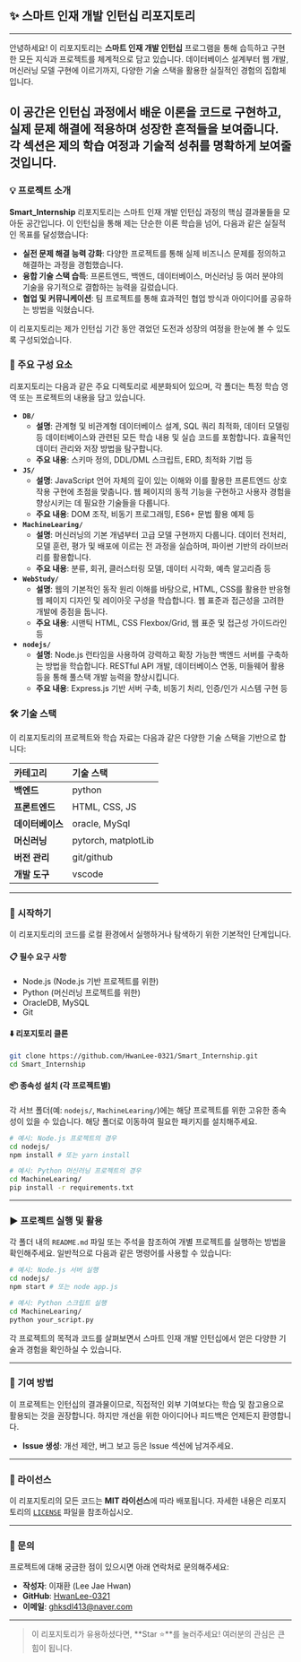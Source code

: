 ## ✨ 스마트 인재 개발 인턴십 리포지토리

-----

안녕하세요\! 이 리포지토리는 **스마트 인재 개발 인턴십** 프로그램을 통해 습득하고 구현한 모든 지식과 프로젝트를 체계적으로 담고 있습니다. 데이터베이스 설계부터 웹 개발, 머신러닝 모델 구현에 이르기까지, 다양한 기술 스택을 활용한 실질적인 경험의 집합체입니다.

이 공간은 인턴십 과정에서 배운 이론을 코드로 구현하고, 실제 문제 해결에 적용하며 성장한 흔적들을 보여줍니다. 각 섹션은 제의 학습 여정과 기술적 성취를 명확하게 보여줄 것입니다.
-----

### 💡 프로젝트 소개

**Smart\_Internship** 리포지토리는 스마트 인재 개발 인턴십 과정의 핵심 결과물들을 모아둔 공간입니다. 이 인턴십을 통해 제는 단순한 이론 학습을 넘어, 다음과 같은 실질적인 목표를 달성했습니다:

  * **실전 문제 해결 능력 강화**: 다양한 프로젝트를 통해 실제 비즈니스 문제를 정의하고 해결하는 과정을 경험했습니다.
  * **융합 기술 스택 습득**: 프론트엔드, 백엔드, 데이터베이스, 머신러닝 등 여러 분야의 기술을 유기적으로 결합하는 능력을 길렀습니다.
  * **협업 및 커뮤니케이션**: 팀 프로젝트를 통해 효과적인 협업 방식과 아이디어를 공유하는 방법을 익혔습니다.

이 리포지토리는 제가 인턴십 기간 동안 겪었던 도전과 성장의 여정을 한눈에 볼 수 있도록 구성되었습니다.

### 📂 주요 구성 요소

리포지토리는 다음과 같은 주요 디렉토리로 세분화되어 있으며, 각 폴더는 특정 학습 영역 또는 프로젝트의 내용을 담고 있습니다.

  * **`DB/`**
      * **설명**: 관계형 및 비관계형 데이터베이스 설계, SQL 쿼리 최적화, 데이터 모델링 등 데이터베이스와 관련된 모든 학습 내용 및 실습 코드를 포함합니다. 효율적인 데이터 관리와 저장 방법을 탐구합니다.
      * **주요 내용**: 스키마 정의, DDL/DML 스크립트, ERD, 최적화 기법 등
  * **`JS/`**
      * **설명**: JavaScript 언어 자체의 깊이 있는 이해와 이를 활용한 프론트엔드 상호작용 구현에 초점을 맞춥니다. 웹 페이지의 동적 기능을 구현하고 사용자 경험을 향상시키는 데 필요한 기술들을 다룹니다.
      * **주요 내용**: DOM 조작, 비동기 프로그래밍, ES6+ 문법 활용 예제 등
  * **`MachineLearing/`**
      * **설명**: 머신러닝의 기본 개념부터 고급 모델 구현까지 다룹니다. 데이터 전처리, 모델 훈련, 평가 및 배포에 이르는 전 과정을 실습하며, 파이썬 기반의 라이브러리를 활용합니다.
      * **주요 내용**: 분류, 회귀, 클러스터링 모델, 데이터 시각화, 예측 알고리즘 등
  * **`WebStudy/`**
      * **설명**: 웹의 기본적인 동작 원리 이해를 바탕으로, HTML, CSS를 활용한 반응형 웹 페이지 디자인 및 레이아웃 구성을 학습합니다. 웹 표준과 접근성을 고려한 개발에 중점을 둡니다.
      * **주요 내용**: 시맨틱 HTML, CSS Flexbox/Grid, 웹 표준 및 접근성 가이드라인 등
  * **`nodejs/`**
      * **설명**: Node.js 런타임을 사용하여 강력하고 확장 가능한 백엔드 서버를 구축하는 방법을 학습합니다. RESTful API 개발, 데이터베이스 연동, 미들웨어 활용 등을 통해 풀스택 개발 능력을 향상시킵니다.
      * **주요 내용**: Express.js 기반 서버 구축, 비동기 처리, 인증/인가 시스템 구현 등

### 🛠️ 기술 스택

이 리포지토리의 프로젝트와 학습 자료는 다음과 같은 다양한 기술 스택을 기반으로 합니다:

| 카테고리     | 기술 스택                                                                 |
| :----------- | :------------------------------------------------------------------------ |
| **백엔드** |  python  |
| **프론트엔드** |  HTML, CSS, JS  |
| **데이터베이스** | oracle, MySql |
| **머신러닝** |  pytorch, matplotLib |
| **버전 관리** | git/github  |
| **개발 도구** | vscode |

-----

### 🚀 시작하기

이 리포지토리의 코드를 로컬 환경에서 실행하거나 탐색하기 위한 기본적인 단계입니다.

#### 📋 필수 요구 사항

  * Node.js (Node.js 기반 프로젝트를 위한)
  * Python (머신러닝 프로젝트를 위한)
  * OracleDB, MySQL
  * Git

#### ⬇️ 리포지토리 클론

```bash
git clone https://github.com/HwanLee-0321/Smart_Internship.git
cd Smart_Internship
```

#### 📦 종속성 설치 (각 프로젝트별)

각 서브 폴더(예: `nodejs/`, `MachineLearing/`)에는 해당 프로젝트를 위한 고유한 종속성이 있을 수 있습니다. 해당 폴더로 이동하여 필요한 패키지를 설치해주세요.

```bash
# 예시: Node.js 프로젝트의 경우
cd nodejs/
npm install # 또는 yarn install

# 예시: Python 머신러닝 프로젝트의 경우
cd MachineLearing/
pip install -r requirements.txt
```

-----

### ▶️ 프로젝트 실행 및 활용

각 폴더 내의 `README.md` 파일 또는 주석을 참조하여 개별 프로젝트를 실행하는 방법을 확인해주세요. 일반적으로 다음과 같은 명령어를 사용할 수 있습니다:

```bash
# 예시: Node.js 서버 실행
cd nodejs/
npm start # 또는 node app.js

# 예시: Python 스크립트 실행
cd MachineLearing/
python your_script.py
```

각 프로젝트의 목적과 코드를 살펴보면서 스마트 인재 개발 인턴십에서 얻은 다양한 기술과 경험을 확인하실 수 있습니다.

-----

### 🤝 기여 방법

이 프로젝트는 인턴십의 결과물이므로, 직접적인 외부 기여보다는 학습 및 참고용으로 활용되는 것을 권장합니다. 하지만 개선을 위한 아이디어나 피드백은 언제든지 환영합니다.

-  **Issue 생성**: 개선 제안, 버그 보고 등은 Issue 섹션에 남겨주세요.

-----

### 📄 라이선스

이 리포지토리의 모든 코드는 **MIT 라이선스**에 따라 배포됩니다. 자세한 내용은 리포지토리의 [`LICENSE`](https://www.google.com/search?q=%5Bhttps://github.com/HwanLee-0321/Smart_Internship/blob/main/LICENSE%5D\(https://github.com/HwanLee-0321/Smart_Internship/blob/main/LICENSE\)) 파일을 참조하십시오.

-----

### 📧 문의

프로젝트에 대해 궁금한 점이 있으시면 아래 연락처로 문의해주세요:

  * **작성자**: 이재환 (Lee Jae Hwan)
  * **GitHub**: [HwanLee-0321](https://www.google.com/search?q=https://github.com/HwanLee-0321)
  * **이메일**: ghksdl413@naver.com
-----

> 이 리포지토리가 유용하셨다면, **Star ⭐**를 눌러주세요\! 여러분의 관심은 큰 힘이 됩니다.